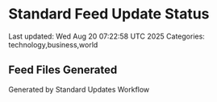 # Standard Feed Update Status
Last updated: Wed Aug 20 07:22:58 UTC 2025
Categories: technology,business,world

## Feed Files Generated

Generated by Standard Updates Workflow
